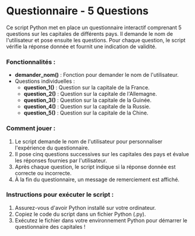 # Questionnaire - 5 Questions

Ce script Python met en place un questionnaire interactif comprenant 5 questions sur les capitales de différents pays. Il demande le nom de l'utilisateur et pose ensuite les questions. Pour chaque question, le script vérifie la réponse donnée et fournit une indication de validité.

### Fonctionnalités :
- **demander_nom()** : Fonction pour demander le nom de l'utilisateur.
- Questions individuelles :
    - **question_1()** : Question sur la capitale de la France.
    - **question_2()** : Question sur la capitale de l'Allemagne.
    - **question_3()** : Question sur la capitale de la Guinée.
    - **question_4()** : Question sur la capitale de la Russie.
    - **question_5()** : Question sur la capitale de la Chine.

### Comment jouer :
1. Le script demande le nom de l'utilisateur pour personnaliser l'expérience du questionnaire.
2. Il pose cinq questions successives sur les capitales des pays et évalue les réponses fournies par l'utilisateur.
3. Après chaque question, le script indique si la réponse donnée est correcte ou incorrecte.
4. À la fin du questionnaire, un message de remerciement est affiché.

### Instructions pour exécuter le script :
1. Assurez-vous d'avoir Python installé sur votre ordinateur.
2. Copiez le code du script dans un fichier Python (.py).
3. Exécutez le fichier dans votre environnement Python pour démarrer le questionnaire des capitales !

